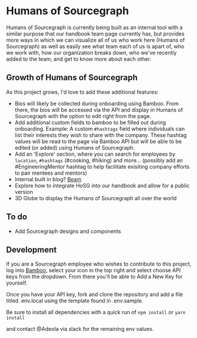 # Humans of Sourcegraph

Humans of Sourcegraph is currently being built as an internal tool with a similar purpose that our handbook team page currently has, but provides more ways in which we can visualize all of us who work here (Humans of Sourcegraph) as well as easily see what team each of us is apart of, who we work with, how our organization breaks down, who we've recently added to the team, and get to know more about each other.

## Growth of Humans of Sourcegraph

As this project grows, I'd love to add these additional features:

- Bios will likely be collected during onboarding using Bamboo. From there, the bios will be accessed via the API and display in Humans of Sourcegraph with the option to edit right from the page.
- Add additional custom fields to bamboo to be filled out during onboarding. Example: A custom `#hashtags` field where individuals can list their interests they wish to share with the company. These hashtag values will be read to the page via Bamboo API but will be able to be edited (or added) using Humans of Sourcegraph.
- Add an 'Explore' section, where you can search for employees by `location`, `#hashtags` (#cooking, #hiking) and more... (possibly add an #EngineeringMentor hashtag to help facilitate exisiting company efforts to pair mentees and mentors)
- Internal built in blog? [Beam](https://planetscale.com/blog/introducing-beam)
- Explore how to integrate HoSG into our handbook and allow for a public version
- 3D Globe to display the Humans of Sourcegraph all over the world

## To do

- Add Sourcegraph designs and components

## Development

If you are a Sourcegraph employee who wishes to contribute to this project, log into [Bamboo](https://sourcegraph.bamboohr.com/home), select your icon in the top right and select choose API keys from the dropdown. From there you'll be able to Add a New Key for yourself.

Once you have your API key, fork and clone the repository and add a file titled .env.local using the template found in .env.sample.

Be sure to install all dependencies with a quick run of `npm install` or `yarn install`

and contact @Adeola via slack for the remaining env values.
